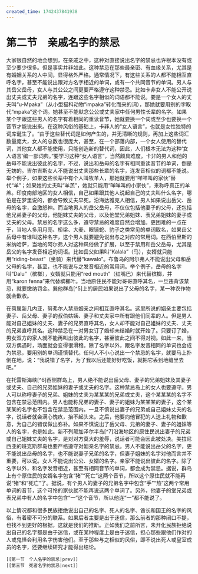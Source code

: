```yaml
---
created_time: 1742437841938
---
```

# 第二节　亲戚名字的禁忌

大家很自然的地会想到，在亲戚之中，这种对直接说出名字的禁忌也许根本没有或至少要少很多。但是事实并非如此。这种禁忌在那些最亲密、有血缘关系，尤其是有婚姻关系的人中间，显得格外严格。通常情况下，有这些关系的人都不能相互直呼名字，甚至不能说出跟对方名字相近的单词，或有一个共同音节的单词。男人与其岳父岳母，女人与其公公之间更要严格遵守这种禁忌。比如卡非女人不能公开说出丈夫或丈夫兄弟的名字，连跟这些名字相似的词语都不能说。要是一个女人的丈夫叫“u-Mpaka”（从小型猫科动物“impaka”转化而来的词），那她就要用别的字取代“mpaka”这个词。她甚至不能默念公公或丈夫家中任何男性长辈的名字。如果某个字跟这些男人的名字有着相同的重读音节，她就要换一个词或至少也要换一个音节才能说出来。在这种风俗的基础上，卡非人的“女人语言”，也就是女性独特的词库诞生了。“由于这些替代词是如何产生的，并无清晰的规则，再加上这些词汇数量庞大，女人的总数也很庞大，甚至，在一个部落内部，一个女人使用的替代词，其他女人都不能使用，只能创造新的替代词，因此，人们根本无法为这种‘女人语言’编一部词典。”要学习这种“女人语言”，当然颇具难度。卡非的男人和他的岳母不能说出彼此的名字，不过，说出和岳母的名字有相同重读音节的单词，倒是无妨的。吉尔吉斯女人不能说出丈夫那些长辈的名字，连发音相似的词都不能说。举个例子，如果这些长辈中有个人叫牧羊人，那她就要用“咩咩叫的家伙”替代“羊”；如果她的丈夫叫“羊羔”，她就只能用“咩咩叫的小家伙”，来称呼真正的羊羔。印度南部地区的女人相信，自己如果跟其他人说起自己的丈夫叫什么名字，哪怕是在梦里说的，都会导致丈夫早死。沿海达雅克人相信，男人如果说出岳父、岳母的名字，会激怒神。而当地男人的岳父岳母，不仅仅包括他妻子的父母，还包括他兄弟妻子的父母，他姐妹丈夫的父母，以及他堂兄弟姐妹、表兄弟姐妹的妻子或丈夫的父母。禁忌的名字这么多，遵守禁忌的难度自然会增加。更困难的一点在于，当地人多用月亮、桥梁、大麦、眼镜蛇、豹子之类常见的单词取名，如果岳父岳母中有谁叫这种名字，这个男人就要避免说出与之对应的常用词。在西伯里斯的米纳哈萨，当地的阿尔弗人对这种风俗做了扩展，以至于禁用和岳父岳母，尤其是岳父的名字发音相近的词语。比如岳父如果叫“Kalala”（马），女婿就只能用“riding-beast”（坐骑）来代替“kawalo”。布鲁岛的阿尔弗人不能说出父母和岳父母的名字，甚至，也不能说与之发音相近的常用词。举个例子，岳母的名字叫“Dalu”（槟榔），女婿就只能用“red mouth”（红嘴巴）来代替槟榔，并用“karon fenna”来代替槟榔叶。当地原住民不能对哥哥直呼其名，一旦违背该禁忌，就要缴纳罚金。巽他群岛[^5]上的居民如果说出了父母的名字，某一种农作物就会歉收。

在荷属新几内亚，努弗尔人禁忌姻亲之间相互直呼其名。这里所说的姻亲主要包括妻子、岳父母、妻子的叔伯姑姨、妻子和丈夫家中所有跟他们同辈的人。但是男人能对自己姐妹的丈夫、妻子的兄弟直呼其名，女人却不能对自己姐妹的丈夫、丈夫的兄弟直呼其名。这种禁忌在一对男女订了婚却未结婚时就开始了。只要订了婚，男女双方的家人就不能再叫出彼此的名字，甚至彼此之间不得对视。如此一来，当双方偶遇时，场面就会变得很滑稽。除了名字以外，跟名字发音相同的单词也会成为禁忌，要用别的单词谨慎替代。任何人不小心说出一个禁忌的名字，就要马上扑倒在地，说：“我说错了名字，为了我以后还能好好吃饭，就把它丢到地缝里去吧。”

在托雷斯海峡[^6]西侧群岛上，男人绝不能说出岳父母、妻子的兄弟姐妹及其妻子或丈夫、自己的兄弟姐妹的妻子或丈夫的名字。这种禁忌岛上的女人也要遵守。男人可以称呼妻子的兄弟、姐妹的丈夫为某某某的兄弟或丈夫，这个某某某的名字不包含在禁忌范围内。男人也能称兄弟的妻子、妻子的姐妹为某某某的妻子，这个某某某的名字也不包含在禁忌范围内。一旦不慎说出妻子的兄弟或自己姐妹丈夫的名字，说话者就会满心愧疚，抬不起头来。之后，他要向他冒犯的人送上礼物和歉意，为自己的错误做出弥补。如果不慎说出了岳父母、兄弟的妻子、妻子的姐妹等人的名字，也是如此。新不列颠加泽尔半岛[^7]沿海地区的原住民说出妻子的兄弟或自己姐妹丈夫的名字，是对对方莫大的羞辱，说话者可能会因此被处决。美拉尼西亚的班克斯群岛也要严格遵守对姻亲名字的禁忌。男人不能说出岳父的名字，更不能说出岳母的名字，也不能说妻子兄弟的名字，但妻子姐妹的名字对他而言并不重要，可以说。女人不能说出公公、女婿的名字。亲家不能说出彼此的名字。除了名字以外，和名字发音相近，甚至有相同音节的单词，都会成为禁忌。据说，群岛上有个原住民的女婿名字包含“猪”“死亡”这两个音节，所以这个原住民就不能再说“猪”和“死亡”了。据说，有个男人的妻子的兄弟名字中包含“手”“热”这两个常用单词的音节，这个可怜的家伙就不能再说这两个单词了。另外，他妻子的堂兄弟或表兄弟中有人的名字中包含“一”这个音节，所以他连“一”都不能说了。

以上情况都和很多民族拒绝说出自己的名字、死人的名字、酋长和国王的名字的风俗，有着密不可分的联系。如果后者主要是出于迷信，那么前者的那种闭口不提，也找不到更好的根据，这就是我们的推断。正如我们之前所言，未开化民族拒绝说出自己的名字都是由于迷信，或在某种程度上是由于迷信，担心那些跟他们作对的人或鬼怪会利用名字伤害他们。至于那些与之相似的风俗，即不说出死人或皇室成员的名字，还要继续研究才能得出结论。

```booknav
[[第一节　个人名字的禁忌|prev]]
[[第三节　死者名字的禁忌|next]]
```